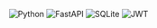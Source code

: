 <div align="center">

![Python](https://img.shields.io/badge/Python-3776AB?style=for-the-badge&logo=python&logoColor=white)
![FastAPI](https://img.shields.io/badge/FastAPI-009688?style=for-the-badge&logo=fastapi&logoColor=white)
![SQLite](https://img.shields.io/badge/SQLite-003B57?style=for-the-badge&logo=sqlite&logoColor=white)
![JWT](https://img.shields.io/badge/JWT-000000?style=for-the-badge&logo=jsonwebtokens&logoColor=white)
